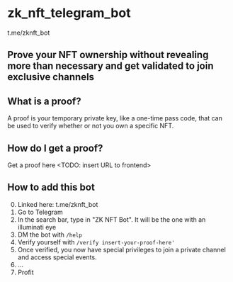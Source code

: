 # zk_nft_telegram_bot
t.me/zknft_bot

## Prove your NFT ownership without revealing more than necessary and get validated to join exclusive channels

## What is a proof?
A proof is your temporary private key, like a one-time pass code, that can be used to verify whether or not you own a specific NFT.

## How do I get a proof?
Get a proof here <TODO: insert URL to frontend>

## How to add this bot
0. Linked here: t.me/zknft_bot
1. Go to Telegram
2. In the search bar, type in "ZK NFT Bot". It will be the one with an illuminati eye
3. DM the bot with `/help`
4. Verify yourself with `/verify insert-your-proof-here'`
5. Once verified, you now have special privileges to join a private channel and access special events.
6. ...
7. Profit
